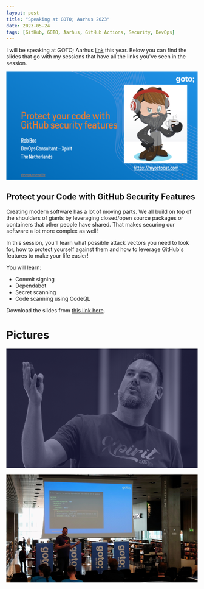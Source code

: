 ```yaml
---
layout: post
title: "Speaking at GOTO; Aarhus 2023"
date: 2023-05-24
tags: [GitHub, GOTO, Aarhus, GitHub Actions, Security, DevOps]
---
```


I will be speaking at GOTO; Aarhus [link](https://gotoaarhus.com/2023) this year. 
Below you can find the slides that go with my sessions that have all the links you've seen in the session.

![Opening slide of the presentation](/images/2023/20230524/20230523_OpeningSlide.png)

## Protect your Code with GitHub Security Features
Creating modern software has a lot of moving parts. We all build on top of the shoulders of giants by leveraging closed/open source packages or containers that other people have shared. That makes securing our software a lot more complex as well!

In this session, you'll learn what possible attack vectors you need to look for, how to protect yourself against them and how to leverage GitHub's features to make your life easier!

You will learn:
- Commit signing
- Dependabot
- Secret scanning
- Code scanning using CodeQL

Download the slides from [this link here](/slides/20230524_GOTO_Aarhus_Protect_your_code_with_GitHub_security_features.pdf).

# Pictures
![Rob on stage](/images/2023/20230524/Rob_OnStage2.png)  

![Rob on stage in Aarhus](/images/2023/20230524/Rob_OnStage.jpg)  
